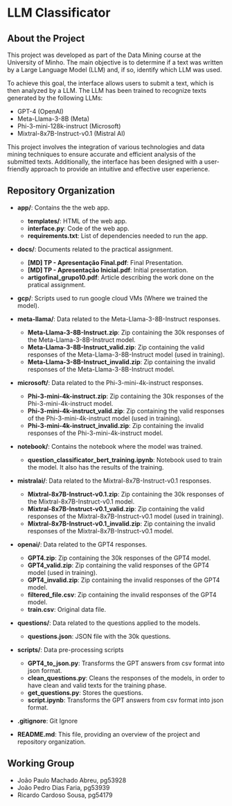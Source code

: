 # LLM Classificator
## About the Project
This project was developed as part of the Data Mining course at the University of Minho. The main objective is to determine if a text was written by a Large Language Model (LLM) and, if so, identify which LLM was used.

To achieve this goal, the interface allows users to submit a text, which is then analyzed by a LLM. The LLM has been trained to recognize texts generated by the following LLMs:

- GPT-4 (OpenAI)
- Meta-Llama-3-8B (Meta)
- Phi-3-mini-128k-instruct (Microsoft)
- Mixtral-8x7B-Instruct-v0.1 (Mistral AI)

This project involves the integration of various technologies and data mining techniques to ensure accurate and efficient analysis of the submitted texts. Additionally, the interface has been designed with a user-friendly approach to provide an intuitive and effective user experience.

## Repository Organization
- **app/**: Contains the the web app.
  - **templates/**: HTML of the web app.
  - **interface.py**: Code of the web app.
  - **requirements.txt**: List of dependencies needed to run the app.

- **docs/**: Documents related to the practical assignment.
  - **[MD] TP - Apresentação Final.pdf**: Final Presentation.
  - **[MD] TP - Apresentação Inicial.pdf**: Initial presentation.
  - **artigofinal_grupo10.pdf**: Article describing the work done on the pratical assignment.

- **gcp/**: Scripts used to run google cloud VMs (Where we trained the model).

- **meta-llama/**: Data related to the Meta-Llama-3-8B-Instruct responses.
  - **Meta-Llama-3-8B-Instruct.zip**: Zip containing the 30k responses of the Meta-Llama-3-8B-Instruct model.
  - **Meta-Llama-3-8B-Instruct_valid.zip**: Zip containing the valid responses of the Meta-Llama-3-8B-Instruct model (used in training).
  - **Meta-Llama-3-8B-Instruct_invalid.zip**: Zip containing the invalid responses of the Meta-Llama-3-8B-Instruct model.

- **microsoft/**: Data related to the Phi-3-mini-4k-instruct responses.
  - **Phi-3-mini-4k-instruct.zip**: Zip containing the 30k responses of the Phi-3-mini-4k-instruct model.
  - **Phi-3-mini-4k-instruct_valid.zip**: Zip containing the valid responses of the Phi-3-mini-4k-instruct model (used in training).
  - **Phi-3-mini-4k-instruct_invalid.zip**: Zip containing the invalid responses of the Phi-3-mini-4k-instruct model.

- **notebook/**: Contains the notebook where the model was trained.
  - **question_classificator_bert_training.ipynb**: Notebook used to train the model. It also has the results of the training.
  
- **mistralai/**: Data related to the Mixtral-8x7B-Instruct-v0.1 responses.
  - **Mixtral-8x7B-Instruct-v0.1.zip**: Zip containing the 30k responses of the Mixtral-8x7B-Instruct-v0.1 model.
  - **Mixtral-8x7B-Instruct-v0.1_valid.zip**: Zip containing the valid responses of the Mixtral-8x7B-Instruct-v0.1 model (used in training).
  - **Mixtral-8x7B-Instruct-v0.1_invalid.zip**: Zip containing the invalid responses of the Mixtral-8x7B-Instruct-v0.1 model.

- **openai/**: Data related to the GPT4 responses.
  - **GPT4.zip**: Zip containing the 30k responses of the GPT4 model.
  - **GPT4_valid.zip**: Zip containing the valid responses of the GPT4 model (used in training).
  - **GPT4_invalid.zip**: Zip containing the invalid responses of the GPT4 model.
  - **filtered_file.csv**: Zip containing the invalid responses of the GPT4 model.
  - **train.csv**: Original data file.
    
- **questions/**: Data related to the questions applied to the models.
  - **questions.json**: JSON file with the 30k questions.

- **scripts/**: Data pre-processing scripts
  - **GPT4_to_json.py**: Transforms the GPT answers from csv format into json format.
  - **clean_questions.py**: Cleans the responses of the models, in order to have clean and valid texts for the training phase.
  - **get_questions.py**: Stores the questions.
  - **script.ipynb**: Transforms the GPT answers from csv format into json format.

- **.gitignore**: Git Ignore
- **README.md**: This file, providing an overview of the project and repository organization.

## Working Group
- João Paulo Machado Abreu, pg53928
- João Pedro Dias Faria, pg53939
- Ricardo Cardoso Sousa, pg54179
